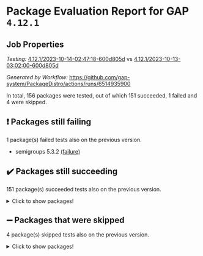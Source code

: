 # Package Evaluation Report for GAP `4.12.1`

## Job Properties

*Testing:* [4.12.1/2023-10-14-02:47:18-600d805d](https://github.com/gap-system/PackageDistro/blob/data/reports/4.12.1/2023-10-14-02:47:18-600d805d) vs [4.12.1/2023-10-13-03:02:00-600d805d](https://github.com/gap-system/PackageDistro/blob/data/reports/4.12.1/2023-10-13-03:02:00-600d805d)

*Generated by Workflow:* https://github.com/gap-system/PackageDistro/actions/runs/6514935900

In total, 156 packages were tested, out of which 151 succeeded, 1 failed and 4 were skipped.

## :exclamation: Packages still failing

1 package(s) failed tests also on the previous version.
- semigroups 5.3.2 [(failure)](https://github.com/gap-system/PackageDistro/actions/runs/6514935900/job/17697028953)

## :heavy_check_mark: Packages still succeeding

151 package(s) succeeded tests also on the previous version.
<details><summary>Click to show packages!</summary>

- 4ti2interface 2023.02-04 [(success)](https://github.com/gap-system/PackageDistro/actions/runs/6514935900/job/17697021787)
- ace 5.6.2 [(success)](https://github.com/gap-system/PackageDistro/actions/runs/6514935900/job/17697021852)
- aclib 1.3.2 [(success)](https://github.com/gap-system/PackageDistro/actions/runs/6514935900/job/17697021900)
- agt 0.3.1 [(success)](https://github.com/gap-system/PackageDistro/actions/runs/6514935900/job/17697021984)
- alnuth 3.2.1 [(success)](https://github.com/gap-system/PackageDistro/actions/runs/6514935900/job/17697022020)
- anupq 3.3.0 [(success)](https://github.com/gap-system/PackageDistro/actions/runs/6514935900/job/17697022068)
- atlasrep 2.1.7 [(success)](https://github.com/gap-system/PackageDistro/actions/runs/6514935900/job/17697022738)
- autodoc 2023.06.19 [(success)](https://github.com/gap-system/PackageDistro/actions/runs/6514935900/job/17697022830)
- automata 1.15 [(success)](https://github.com/gap-system/PackageDistro/actions/runs/6514935900/job/17697022898)
- automgrp 1.3.2 [(success)](https://github.com/gap-system/PackageDistro/actions/runs/6514935900/job/17697023064)
- autpgrp 1.11 [(success)](https://github.com/gap-system/PackageDistro/actions/runs/6514935900/job/17697023381)
- cap 2023.10-06 [(success)](https://github.com/gap-system/PackageDistro/actions/runs/6514935900/job/17697023468)
- caratinterface 2.3.5 [(success)](https://github.com/gap-system/PackageDistro/actions/runs/6514935900/job/17697023532)
- cddinterface 2022.11.01 [(success)](https://github.com/gap-system/PackageDistro/actions/runs/6514935900/job/17697023580)
- circle 1.6.6 [(success)](https://github.com/gap-system/PackageDistro/actions/runs/6514935900/job/17697023645)
- classicpres 1.22 [(success)](https://github.com/gap-system/PackageDistro/actions/runs/6514935900/job/17697023788)
- cohomolo 1.6.11 [(success)](https://github.com/gap-system/PackageDistro/actions/runs/6514935900/job/17697023855)
- congruence 1.2.5 [(success)](https://github.com/gap-system/PackageDistro/actions/runs/6514935900/job/17697023916)
- corelg 1.56 [(success)](https://github.com/gap-system/PackageDistro/actions/runs/6514935900/job/17697023954)
- crime 1.6 [(success)](https://github.com/gap-system/PackageDistro/actions/runs/6514935900/job/17697024024)
- crisp 1.4.6 [(success)](https://github.com/gap-system/PackageDistro/actions/runs/6514935900/job/17697024073)
- crypting 0.10.4 [(success)](https://github.com/gap-system/PackageDistro/actions/runs/6514935900/job/17697024141)
- cryst 4.1.26 [(success)](https://github.com/gap-system/PackageDistro/actions/runs/6514935900/job/17697024187)
- crystcat 1.1.10 [(success)](https://github.com/gap-system/PackageDistro/actions/runs/6514935900/job/17697024235)
- ctbllib 1.3.6 [(success)](https://github.com/gap-system/PackageDistro/actions/runs/6514935900/job/17697024285)
- cubefree 1.19 [(success)](https://github.com/gap-system/PackageDistro/actions/runs/6514935900/job/17697024345)
- curlinterface 2.3.2 [(success)](https://github.com/gap-system/PackageDistro/actions/runs/6514935900/job/17697024393)
- cvec 2.8.1 [(success)](https://github.com/gap-system/PackageDistro/actions/runs/6514935900/job/17697024434)
- datastructures 0.3.0 [(success)](https://github.com/gap-system/PackageDistro/actions/runs/6514935900/job/17697024477)
- deepthought 1.0.6 [(success)](https://github.com/gap-system/PackageDistro/actions/runs/6514935900/job/17697024521)
- design 1.8 [(success)](https://github.com/gap-system/PackageDistro/actions/runs/6514935900/job/17697024564)
- difsets 2.3.1 [(success)](https://github.com/gap-system/PackageDistro/actions/runs/6514935900/job/17697024614)
- digraphs 1.6.3 [(success)](https://github.com/gap-system/PackageDistro/actions/runs/6514935900/job/17697024654)
- edim 1.3.7 [(success)](https://github.com/gap-system/PackageDistro/actions/runs/6514935900/job/17697024707)
- example 4.3.4 [(success)](https://github.com/gap-system/PackageDistro/actions/runs/6514935900/job/17697024748)
- examplesforhomalg 2023.10-01 [(success)](https://github.com/gap-system/PackageDistro/actions/runs/6514935900/job/17697024858)
- factint 1.6.3 [(success)](https://github.com/gap-system/PackageDistro/actions/runs/6514935900/job/17697024888)
- ferret 1.0.9 [(success)](https://github.com/gap-system/PackageDistro/actions/runs/6514935900/job/17697024924)
- fga 1.5.0 [(success)](https://github.com/gap-system/PackageDistro/actions/runs/6514935900/job/17697024954)
- fining 1.5.6 [(success)](https://github.com/gap-system/PackageDistro/actions/runs/6514935900/job/17697024977)
- float 1.0.3 [(success)](https://github.com/gap-system/PackageDistro/actions/runs/6514935900/job/17697025022)
- format 1.4.3 [(success)](https://github.com/gap-system/PackageDistro/actions/runs/6514935900/job/17697025064)
- forms 1.2.9 [(success)](https://github.com/gap-system/PackageDistro/actions/runs/6514935900/job/17697025106)
- fplsa 1.2.6 [(success)](https://github.com/gap-system/PackageDistro/actions/runs/6514935900/job/17697025149)
- fr 2.4.12 [(success)](https://github.com/gap-system/PackageDistro/actions/runs/6514935900/job/17697025180)
- francy 2.0.3 [(success)](https://github.com/gap-system/PackageDistro/actions/runs/6514935900/job/17697025219)
- fwtree 1.3 [(success)](https://github.com/gap-system/PackageDistro/actions/runs/6514935900/job/17697025314)
- gapdoc 1.6.6 [(success)](https://github.com/gap-system/PackageDistro/actions/runs/6514935900/job/17697025356)
- gauss 2023.02-04 [(success)](https://github.com/gap-system/PackageDistro/actions/runs/6514935900/job/17697025393)
- gaussforhomalg 2023.10-01 [(success)](https://github.com/gap-system/PackageDistro/actions/runs/6514935900/job/17697025427)
- gbnp 1.0.5 [(success)](https://github.com/gap-system/PackageDistro/actions/runs/6514935900/job/17697025473)
- generalizedmorphismsforcap 2023.08-02 [(success)](https://github.com/gap-system/PackageDistro/actions/runs/6514935900/job/17697025521)
- genss 1.6.8 [(success)](https://github.com/gap-system/PackageDistro/actions/runs/6514935900/job/17697025556)
- gradedmodules 2023.09-01 [(success)](https://github.com/gap-system/PackageDistro/actions/runs/6514935900/job/17697025599)
- gradedringforhomalg 2023.08-01 [(success)](https://github.com/gap-system/PackageDistro/actions/runs/6514935900/job/17697025639)
- grape 4.9.0 [(success)](https://github.com/gap-system/PackageDistro/actions/runs/6514935900/job/17697025691)
- groupoids 1.73 [(success)](https://github.com/gap-system/PackageDistro/actions/runs/6514935900/job/17697025745)
- grpconst 2.6.4 [(success)](https://github.com/gap-system/PackageDistro/actions/runs/6514935900/job/17697025788)
- guarana 0.96.3 [(success)](https://github.com/gap-system/PackageDistro/actions/runs/6514935900/job/17697025833)
- guava 3.18 [(success)](https://github.com/gap-system/PackageDistro/actions/runs/6514935900/job/17697025884)
- hap 1.58 [(success)](https://github.com/gap-system/PackageDistro/actions/runs/6514935900/job/17697025922)
- hapcryst 0.1.15 [(success)](https://github.com/gap-system/PackageDistro/actions/runs/6514935900/job/17697025975)
- hecke 1.5.3 [(success)](https://github.com/gap-system/PackageDistro/actions/runs/6514935900/job/17697026034)
- help 3.5 [(success)](https://github.com/gap-system/PackageDistro/actions/runs/6514935900/job/17697026091)
- homalg 2023.10-01 [(success)](https://github.com/gap-system/PackageDistro/actions/runs/6514935900/job/17697026129)
- homalgtocas 2023.08-01 [(success)](https://github.com/gap-system/PackageDistro/actions/runs/6514935900/job/17697026175)
- idrel 2.45 [(success)](https://github.com/gap-system/PackageDistro/actions/runs/6514935900/job/17697026222)
- images 1.3.1 [(success)](https://github.com/gap-system/PackageDistro/actions/runs/6514935900/job/17697026275)
- intpic 0.3.0 [(success)](https://github.com/gap-system/PackageDistro/actions/runs/6514935900/job/17697026323)
- io 4.8.1 [(success)](https://github.com/gap-system/PackageDistro/actions/runs/6514935900/job/17697026369)
- io_forhomalg 2023.02-04 [(success)](https://github.com/gap-system/PackageDistro/actions/runs/6514935900/job/17697026415)
- irredsol 1.4.4 [(success)](https://github.com/gap-system/PackageDistro/actions/runs/6514935900/job/17697026453)
- json 2.1.1 [(success)](https://github.com/gap-system/PackageDistro/actions/runs/6514935900/job/17697026495)
- jupyterkernel 1.5.0 [(success)](https://github.com/gap-system/PackageDistro/actions/runs/6514935900/job/17697026539)
- jupyterviz 1.5.6 [(success)](https://github.com/gap-system/PackageDistro/actions/runs/6514935900/job/17697026593)
- kan 1.36 [(success)](https://github.com/gap-system/PackageDistro/actions/runs/6514935900/job/17697026636)
- kbmag 1.5.11 [(success)](https://github.com/gap-system/PackageDistro/actions/runs/6514935900/job/17697026690)
- laguna 3.9.6 [(success)](https://github.com/gap-system/PackageDistro/actions/runs/6514935900/job/17697026738)
- liealgdb 2.2.1 [(success)](https://github.com/gap-system/PackageDistro/actions/runs/6514935900/job/17697026776)
- liepring 2.8 [(success)](https://github.com/gap-system/PackageDistro/actions/runs/6514935900/job/17697026818)
- liering 2.4.2 [(success)](https://github.com/gap-system/PackageDistro/actions/runs/6514935900/job/17697026859)
- linearalgebraforcap 2023.10-03 [(success)](https://github.com/gap-system/PackageDistro/actions/runs/6514935900/job/17697026913)
- localizeringforhomalg 2023.10-01 [(success)](https://github.com/gap-system/PackageDistro/actions/runs/6514935900/job/17697026962)
- loops 3.4.3 [(success)](https://github.com/gap-system/PackageDistro/actions/runs/6514935900/job/17697027009)
- lpres 1.0.3 [(success)](https://github.com/gap-system/PackageDistro/actions/runs/6514935900/job/17697027059)
- majoranaalgebras 1.5.1 [(success)](https://github.com/gap-system/PackageDistro/actions/runs/6514935900/job/17697027106)
- mapclass 1.4.6 [(success)](https://github.com/gap-system/PackageDistro/actions/runs/6514935900/job/17697027155)
- matgrp 0.70 [(success)](https://github.com/gap-system/PackageDistro/actions/runs/6514935900/job/17697027189)
- matricesforhomalg 2023.10-01 [(success)](https://github.com/gap-system/PackageDistro/actions/runs/6514935900/job/17697027222)
- modisom 2.5.4 [(success)](https://github.com/gap-system/PackageDistro/actions/runs/6514935900/job/17697027264)
- modulepresentationsforcap 2023.10-01 [(success)](https://github.com/gap-system/PackageDistro/actions/runs/6514935900/job/17697027312)
- modules 2023.10-01 [(success)](https://github.com/gap-system/PackageDistro/actions/runs/6514935900/job/17697027351)
- monoidalcategories 2023.08-11 [(success)](https://github.com/gap-system/PackageDistro/actions/runs/6514935900/job/17697027408)
- nconvex 2022.09-01 [(success)](https://github.com/gap-system/PackageDistro/actions/runs/6514935900/job/17697027537)
- nilmat 1.4.2 [(success)](https://github.com/gap-system/PackageDistro/actions/runs/6514935900/job/17697027588)
- nock 1.5 [(success)](https://github.com/gap-system/PackageDistro/actions/runs/6514935900/job/17697027637)
- normalizinterface 1.3.6 [(success)](https://github.com/gap-system/PackageDistro/actions/runs/6514935900/job/17697027676)
- nq 2.5.10 [(success)](https://github.com/gap-system/PackageDistro/actions/runs/6514935900/job/17697027711)
- numericalsgps 1.3.1 [(success)](https://github.com/gap-system/PackageDistro/actions/runs/6514935900/job/17697027755)
- openmath 11.5.3 [(success)](https://github.com/gap-system/PackageDistro/actions/runs/6514935900/job/17697027798)
- orb 4.9.0 [(success)](https://github.com/gap-system/PackageDistro/actions/runs/6514935900/job/17697027857)
- packagemanager 1.4.1 [(success)](https://github.com/gap-system/PackageDistro/actions/runs/6514935900/job/17697027903)
- patternclass 2.4.3 [(success)](https://github.com/gap-system/PackageDistro/actions/runs/6514935900/job/17697027950)
- permut 2.0.4 [(success)](https://github.com/gap-system/PackageDistro/actions/runs/6514935900/job/17697027987)
- polenta 1.3.10 [(success)](https://github.com/gap-system/PackageDistro/actions/runs/6514935900/job/17697028033)
- polymaking 0.8.7 [(success)](https://github.com/gap-system/PackageDistro/actions/runs/6514935900/job/17697028086)
- primgrp 3.4.4 [(success)](https://github.com/gap-system/PackageDistro/actions/runs/6514935900/job/17697028123)
- profiling 2.5.4 [(success)](https://github.com/gap-system/PackageDistro/actions/runs/6514935900/job/17697028172)
- qpa 1.34 [(success)](https://github.com/gap-system/PackageDistro/actions/runs/6514935900/job/17697028229)
- quagroup 1.8.3 [(success)](https://github.com/gap-system/PackageDistro/actions/runs/6514935900/job/17697028283)
- radiroot 2.9 [(success)](https://github.com/gap-system/PackageDistro/actions/runs/6514935900/job/17697028336)
- rcwa 4.7.1 [(success)](https://github.com/gap-system/PackageDistro/actions/runs/6514935900/job/17697028380)
- rds 1.8 [(success)](https://github.com/gap-system/PackageDistro/actions/runs/6514935900/job/17697028423)
- recog 1.4.2 [(success)](https://github.com/gap-system/PackageDistro/actions/runs/6514935900/job/17697028469)
- repndecomp 1.3.0 [(success)](https://github.com/gap-system/PackageDistro/actions/runs/6514935900/job/17697028508)
- repsn 3.1.1 [(success)](https://github.com/gap-system/PackageDistro/actions/runs/6514935900/job/17697028602)
- resclasses 4.7.3 [(success)](https://github.com/gap-system/PackageDistro/actions/runs/6514935900/job/17697028710)
- ringsforhomalg 2023.09-01 [(success)](https://github.com/gap-system/PackageDistro/actions/runs/6514935900/job/17697028768)
- sco 2023.08-01 [(success)](https://github.com/gap-system/PackageDistro/actions/runs/6514935900/job/17697028823)
- scscp 2.4.1 [(success)](https://github.com/gap-system/PackageDistro/actions/runs/6514935900/job/17697028890)
- sglppow 2.3 [(success)](https://github.com/gap-system/PackageDistro/actions/runs/6514935900/job/17697029033)
- sgpviz 0.999.5 [(success)](https://github.com/gap-system/PackageDistro/actions/runs/6514935900/job/17697029108)
- simpcomp 2.1.14 [(success)](https://github.com/gap-system/PackageDistro/actions/runs/6514935900/job/17697029204)
- singular 2023.02.09 [(success)](https://github.com/gap-system/PackageDistro/actions/runs/6514935900/job/17697029260)
- sl2reps 1.1 [(success)](https://github.com/gap-system/PackageDistro/actions/runs/6514935900/job/17697029383)
- sla 1.5.3 [(success)](https://github.com/gap-system/PackageDistro/actions/runs/6514935900/job/17697029475)
- smallgrp 1.5.3 [(success)](https://github.com/gap-system/PackageDistro/actions/runs/6514935900/job/17697029548)
- smallsemi 0.6.13 [(success)](https://github.com/gap-system/PackageDistro/actions/runs/6514935900/job/17697029633)
- sonata 2.9.6 [(success)](https://github.com/gap-system/PackageDistro/actions/runs/6514935900/job/17697029714)
- sophus 1.27 [(success)](https://github.com/gap-system/PackageDistro/actions/runs/6514935900/job/17697029786)
- sotgrps 1.2 [(success)](https://github.com/gap-system/PackageDistro/actions/runs/6514935900/job/17697029843)
- spinsym 1.5.2 [(success)](https://github.com/gap-system/PackageDistro/actions/runs/6514935900/job/17697029893)
- standardff 1.0 [(success)](https://github.com/gap-system/PackageDistro/actions/runs/6514935900/job/17697029956)
- symbcompcc 1.3.2 [(success)](https://github.com/gap-system/PackageDistro/actions/runs/6514935900/job/17697030016)
- thelma 1.3 [(success)](https://github.com/gap-system/PackageDistro/actions/runs/6514935900/job/17697030102)
- tomlib 1.2.9 [(success)](https://github.com/gap-system/PackageDistro/actions/runs/6514935900/job/17697030172)
- toolsforhomalg 2023.10-01 [(success)](https://github.com/gap-system/PackageDistro/actions/runs/6514935900/job/17697030230)
- toric 1.9.5 [(success)](https://github.com/gap-system/PackageDistro/actions/runs/6514935900/job/17697030293)
- toricvarieties 2022.07.13 [(success)](https://github.com/gap-system/PackageDistro/actions/runs/6514935900/job/17697030356)
- transgrp 3.6.4 [(success)](https://github.com/gap-system/PackageDistro/actions/runs/6514935900/job/17697030441)
- ugaly 4.1.3 [(success)](https://github.com/gap-system/PackageDistro/actions/runs/6514935900/job/17697030522)
- unipot 1.5 [(success)](https://github.com/gap-system/PackageDistro/actions/runs/6514935900/job/17697030602)
- unitlib 4.2.0 [(success)](https://github.com/gap-system/PackageDistro/actions/runs/6514935900/job/17697030700)
- utils 0.84 [(success)](https://github.com/gap-system/PackageDistro/actions/runs/6514935900/job/17697030786)
- uuid 0.7 [(success)](https://github.com/gap-system/PackageDistro/actions/runs/6514935900/job/17697030847)
- walrus 0.9991 [(success)](https://github.com/gap-system/PackageDistro/actions/runs/6514935900/job/17697030938)
- wedderga 4.10.4 [(success)](https://github.com/gap-system/PackageDistro/actions/runs/6514935900/job/17697031012)
- xmod 2.91 [(success)](https://github.com/gap-system/PackageDistro/actions/runs/6514935900/job/17697031213)
- xmodalg 1.23 [(success)](https://github.com/gap-system/PackageDistro/actions/runs/6514935900/job/17697031308)
- yangbaxter 0.10.3 [(success)](https://github.com/gap-system/PackageDistro/actions/runs/6514935900/job/17697031403)
- zeromqinterface 0.14 [(success)](https://github.com/gap-system/PackageDistro/actions/runs/6514935900/job/17697031501)
</details>

## :heavy_minus_sign: Packages that were skipped

4 package(s) skipped tests also on the previous version.
<details><summary>Click to show packages!</summary>

- browse 1.8.21 [(skipped)](https://github.com/gap-system/PackageDistro/actions/runs/6514935900/job/17696741012)
- itc 1.5.1 [(skipped)](https://github.com/gap-system/PackageDistro/actions/runs/6514935900/job/17696741012)
- polycyclic 2.16 [(skipped)](https://github.com/gap-system/PackageDistro/actions/runs/6514935900/job/17696741012)
- xgap 4.31 [(skipped)](https://github.com/gap-system/PackageDistro/actions/runs/6514935900/job/17696741012)
</details>

